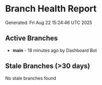 # Branch Health Report
Generated: Fri Aug 22 15:24:46 UTC 2025

## Active Branches
- **main** - 18 minutes ago by Dashboard Bot

## Stale Branches (>30 days)
No stale branches found
